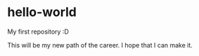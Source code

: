 # hello-world
My first repository :D

This will be my new path of the career. I hope that I can make it.
